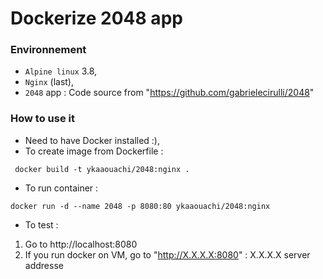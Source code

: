 # Dockerize 2048 app

### Environnement

* `Alpine linux` 3.8,
* `Nginx` (last),
* `2048` app : Code source from "https://github.com/gabrielecirulli/2048"

### How to use it

* Need to have Docker installed :),
* To create image from Dockerfile : 
```
 docker build -t ykaaouachi/2048:nginx .
```
* To run container : 
```
docker run -d --name 2048 -p 8080:80 ykaaouachi/2048:nginx
```
* To test : 
 1. Go to http://localhost:8080
 2. If you run docker on VM, go to "http://X.X.X.X:8080" : X.X.X.X server addresse

